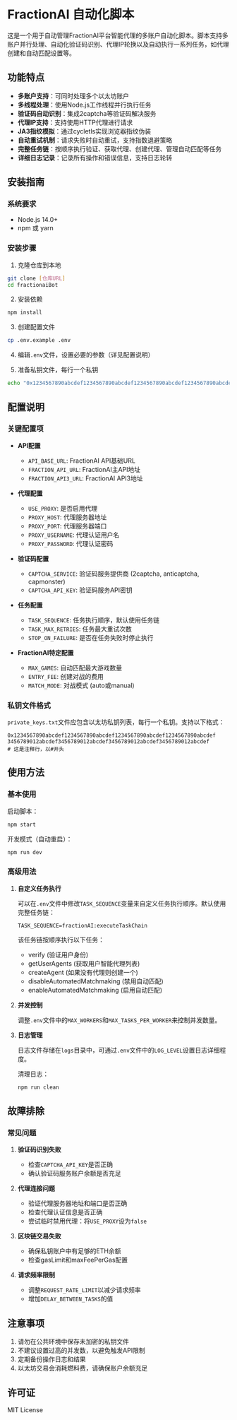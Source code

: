 # FractionAI 自动化脚本

这是一个用于自动管理FractionAI平台智能代理的多账户自动化脚本。脚本支持多账户并行处理、自动化验证码识别、代理IP轮换以及自动执行一系列任务，如代理创建和自动匹配设置等。

## 功能特点

- **多账户支持**：可同时处理多个以太坊账户
- **多线程处理**：使用Node.js工作线程并行执行任务
- **验证码自动识别**：集成2captcha等验证码解决服务
- **代理IP支持**：支持使用HTTP代理进行请求
- **JA3指纹模拟**：通过cycletls实现浏览器指纹伪装
- **自动重试机制**：请求失败时自动重试，支持指数退避策略
- **完整任务链**：按顺序执行验证、获取代理、创建代理、管理自动匹配等任务
- **详细日志记录**：记录所有操作和错误信息，支持日志轮转

## 安装指南

### 系统要求

- Node.js 14.0+
- npm 或 yarn

### 安装步骤

1. 克隆仓库到本地

```bash
git clone [仓库URL]
cd fractionaiBot
```

2. 安装依赖

```bash
npm install
```

3. 创建配置文件

```bash
cp .env.example .env
```

4. 编辑`.env`文件，设置必要的参数（详见配置说明）

5. 准备私钥文件，每行一个私钥

```bash
echo "0x1234567890abcdef1234567890abcdef1234567890abcdef1234567890abcdef" > private_keys.txt
```

## 配置说明

### 关键配置项

- **API配置**
  - `API_BASE_URL`: FractionAI API基础URL
  - `FRACTION_API_URL`: FractionAI主API地址
  - `FRACTION_API3_URL`: FractionAI API3地址

- **代理配置**
  - `USE_PROXY`: 是否启用代理
  - `PROXY_HOST`: 代理服务器地址
  - `PROXY_PORT`: 代理服务器端口
  - `PROXY_USERNAME`: 代理认证用户名
  - `PROXY_PASSWORD`: 代理认证密码

- **验证码配置**
  - `CAPTCHA_SERVICE`: 验证码服务提供商 (2captcha, anticaptcha, capmonster)
  - `CAPTCHA_API_KEY`: 验证码服务API密钥

- **任务配置**
  - `TASK_SEQUENCE`: 任务执行顺序，默认使用任务链
  - `TASK_MAX_RETRIES`: 任务最大重试次数
  - `STOP_ON_FAILURE`: 是否在任务失败时停止执行

- **FractionAI特定配置**
  - `MAX_GAMES`: 自动匹配最大游戏数量
  - `ENTRY_FEE`: 创建对战的费用
  - `MATCH_MODE`: 对战模式 (auto或manual)

### 私钥文件格式

`private_keys.txt`文件应包含以太坊私钥列表，每行一个私钥。支持以下格式：

```
0x1234567890abcdef1234567890abcdef1234567890abcdef1234567890abcdef
3456789012abcdef3456789012abcdef3456789012abcdef3456789012abcdef
# 这是注释行，以#开头
```

## 使用方法

### 基本使用

启动脚本：

```bash
npm start
```

开发模式（自动重启）：

```bash
npm run dev
```

### 高级用法

1. **自定义任务执行**

   可以在`.env`文件中修改`TASK_SEQUENCE`变量来自定义任务执行顺序。默认使用完整任务链：

   ```
   TASK_SEQUENCE=fractionAI:executeTaskChain
   ```

   该任务链按顺序执行以下任务：
   - verify (验证用户身份)
   - getUserAgents (获取用户智能代理列表)
   - createAgent (如果没有代理则创建一个)
   - disableAutomatedMatchmaking (禁用自动匹配)
   - enableAutomatedMatchmaking (启用自动匹配)

2. **并发控制**

   调整`.env`文件中的`MAX_WORKERS`和`MAX_TASKS_PER_WORKER`来控制并发数量。

3. **日志管理**

   日志文件存储在`logs`目录中，可通过`.env`文件中的`LOG_LEVEL`设置日志详细程度。

   清理日志：
   ```bash
   npm run clean
   ```

## 故障排除

### 常见问题

1. **验证码识别失败**
   - 检查`CAPTCHA_API_KEY`是否正确
   - 确认验证码服务账户余额是否充足

2. **代理连接问题**
   - 验证代理服务器地址和端口是否正确
   - 检查代理认证信息是否正确
   - 尝试临时禁用代理：将`USE_PROXY`设为`false`

3. **区块链交易失败**
   - 确保私钥账户中有足够的ETH余额
   - 检查gasLimit和maxFeePerGas配置

4. **请求频率限制**
   - 调整`REQUEST_RATE_LIMIT`以减少请求频率
   - 增加`DELAY_BETWEEN_TASKS`的值

## 注意事项

1. 请勿在公共环境中保存未加密的私钥文件
2. 不建议设置过高的并发数，以避免触发API限制
3. 定期备份操作日志和结果
4. 以太坊交易会消耗燃料费，请确保账户余额充足

## 许可证

MIT License 